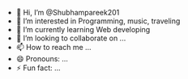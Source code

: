 - 👋 Hi, I’m @Shubhampareek201
- 👀 I’m interested in Programming, music, traveling
- 🌱 I’m currently learning Web developing
- 💞️ I’m looking to collaborate on ...
- 📫 How to reach me ...
- 😄 Pronouns: ...
- ⚡ Fun fact: ...

<!---
Shubhampareek201/Shubhampareek201 is a ✨ special ✨ repository because its `README.md` (this file) appears on your GitHub profile.
You can click the Preview link to take a look at your changes.
--->
